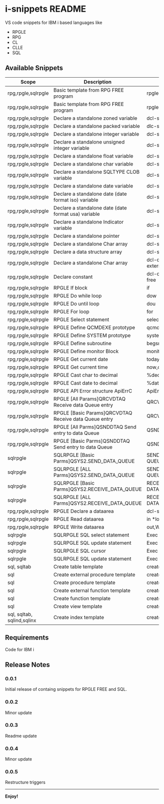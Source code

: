 # i-snippets README

VS code snippets for IBM i based languages like
- RPGLE
- RPG
- CL
- CLLE
- SQL


## Available Snippets

| Scope | Description | Trigger |
|-----|-----|-----|
| rpg,rpgle,sqlrpgle | Basic template from RPG FREE program | rpgle template |
| rpg,rpgle,sqlrpgle | Basic template from RPG FREE program | rpgle hello world |
| rpg,rpgle,sqlrpgle | Declare a standalone zoned variable | dcl-s zoned,declare zoned |
| rpg,rpgle,sqlrpgle | Declare a standalone packed variable | dlc-s packed,declare packed |
| rpg,rpgle,sqlrpgle | Declare a standalone integer variable | dcl-s int,declare int |
| rpg,rpgle,sqlrpgle | Declare a standalone unsigned integer variable | dcl-s uns,declare unsigned int |
| rpg,rpgle,sqlrpgle | Declare a standalone float variable | dcl-s float,declare float |
| rpg,rpgle,sqlrpgle | Declare a standalone char variable | dcl-s char,declare char |
| rpg,rpgle,sqlrpgle | Declare a standalone SQLTYPE CLOB variable | dcl-s clob,declare clob |
| rpg,rpgle,sqlrpgle | Declare a standalone date variable | dcl-s date,declare date |
| rpg,rpgle,sqlrpgle | Declare a standalone date (date format iso) variable | dcl-s iso date,declare iso date |
| rpg,rpgle,sqlrpgle | Declare a standalone date (date format usa) variable | dcl-s usa date,declare usa date |
| rpg,rpgle,sqlrpgle | Declare a standalone Indicator variable | dcl-s ind,declare indicator |
| rpg,rpgle,sqlrpgle | Declare a standalone pointer | dcl-s pointer,declare pointer |
| rpg,rpgle,sqlrpgle | Declare a standalone Char array | dcl-s array,declare array |
| rpg,rpgle,sqlrpgle | Declare a data structure array | dcl-s ds,declare data structure |
| rpg,rpgle,sqlrpgle | Declare a standalone Char array | dcl-ds external ds,declare external data structure |
| rpg,rpgle,sqlrpgle | Declare constant | dcl-c const,declare constant free |
| rpg,rpgle,sqlrpgle | RPGLE If block | if |
| rpg,rpgle,sqlrpgle | RPGLE Do while loop | dow |
| rpg,rpgle,sqlrpgle | RPGLE Do until loop | dou |
| rpg,rpgle,sqlrpgle | RPGLE For loop | for |
| rpg,rpgle,sqlrpgle | RPGLE Select statement | select |
| rpg,rpgle,sqlrpgle | RPGLE Define QCMDEXE prototype | qcmdexe prototype |
| rpg,rpgle,sqlrpgle | RPGLE Define SYSTEM prototype | system prototype |
| rpg,rpgle,sqlrpgle | RPGLE Define subroutine | begsr |
| rpg,rpgle,sqlrpgle | RPGLE Define monitor Block | monitor |
| rpg,rpgle,sqlrpgle | RPGLE Get current date | today,current date |
| rpg,rpgle,sqlrpgle | RPGLE Get current time | now,current time |
| rpg,rpgle,sqlrpgle | RPGLE Cast char to decimal  | %dec,char to dec |
| rpg,rpgle,sqlrpgle | RPGLE Cast date to decimal  | %date,char to date |
| rpg,rpgle,sqlrpgle | RPGLE API Error structure ApiErrC | ApiErrC,Api Error |
| rpg,rpgle,sqlrpgle | RPGLE [All Params]QRCVDTAQ Receive data Queue entry | QRCVDTAQ,dcl-pr QRCVDTAQ |
| rpg,rpgle,sqlrpgle | RPGLE [Basic Params]QRCVDTAQ Receive data Queue entry | QRCVDTAQ,dcl-pr QRCVDTAQ |
| rpg,rpgle,sqlrpgle | RPGLE [All Parms]QSNDDTAQ Send entry to data Queue | QSNDDTAQ,dcl-pr QSNDDTAQ |
| rpg,rpgle,sqlrpgle | RPGLE [Basic Parms]QSNDDTAQ Send entry to data Queue | QSNDDTAQ,dcl-pr QSNDDTAQ |
| sqlrpgle | SQLRPGLE [Basic Parms]QSYS2.SEND_DATA_QUEUE | SEND_DATA_QUEUE,SEND DATA QUEUE |
| sqlrpgle | SQLRPGLE [ALL Parms]QSYS2.SEND_DATA_QUEUE | SEND_DATA_QUEUE,SEND DATA QUEUE |
| sqlrpgle | SQLRPGLE [Basic Parms]QSYS2.RECEIVE_DATA_QUEUE | RECEIVE_DATA_QUEUE,RECEIVE DATA QUEUE |
| sqlrpgle | SQLRPGLE [ALL Parms]QSYS2.RECEIVE_DATA_QUEUE | RECEIVE_DATA_QUEUE,RECEIVE DATA QUEUE |
| rpg,rpgle,sqlrpgle | RPGLE Declare a dataarea | dcl-s dtaara,declare dataarea |
| rpg,rpgle,sqlrpgle | RPGLE Read dataarea | in *lock,Read dataarea |
| rpg,rpgle,sqlrpgle | RPGLE Write dataarea | out,Write dataarea |
| sqlrpgle | SQLRPGLE SQL select statement | Exec SQL select |
| sqlrpgle | SQLRPGLE SQL update statement | Exec SQL update |
| sqlrpgle | SQLRPGLE SQL cursor | Exec SQL DECLARE cursor |
| sqlrpgle | SQLRPGLE SQL update statement | Exec SQL set option |
| sql, sqltab | Create table template | create table |
| sql | Create external procedure template | create external procedure |
| sql | Create procedure template | create procedure |
| sql | Create external function template | create external function |
| sql | Create function template | create function |
| sql | Create view template | create view |
| sql, sqltab, sqlind,sqlinx | Create index template | create index |

## Requirements
Code for IBM i 
 


  

## Release Notes

### 0.0.1

Initial release of containg snippets for RPGLE FREE and SQL.


### 0.0.2

Minor update


### 0.0.3

Readme update


### 0.0.4

Minor update

### 0.0.5

Restructure triggers

---
 
**Enjoy!**
